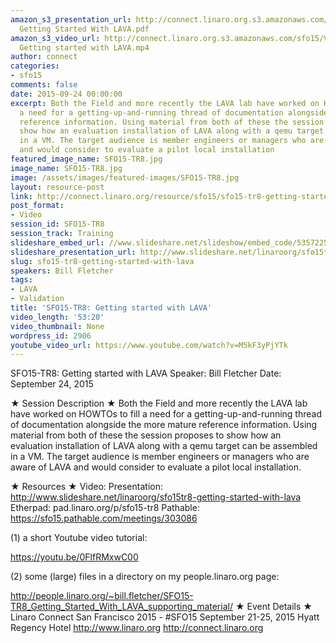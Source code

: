 ```yaml
---
amazon_s3_presentation_url: http://connect.linaro.org.s3.amazonaws.com/sfo15/Presentations/09-24-Thursday/SFO15-TR8-
  Getting Started With LAVA.pdf
amazon_s3_video_url: http://connect.linaro.org.s3.amazonaws.com/sfo15/Videos/09-24-Thursday/SFO15-TR8
  Getting started with LAVA.mp4
author: connect
categories:
- sfo15
comments: false
date: 2015-09-24 00:00:00
excerpt: Both the Field and more recently the LAVA lab have worked on HOWTOs to fill
  a need for a getting-up-and-running thread of documentation alongside the more mature
  reference information. Using material from both of these the session proposes to
  show how an evaluation installation of LAVA along with a qemu target can be assembled
  in a VM. The target audience is member engineers or managers who are aware of LAVA
  and would consider to evaluate a pilot local installation
featured_image_name: SFO15-TR8.jpg
image_name: SFO15-TR8.jpg
image: /assets/images/featured-images/SFO15-TR8.jpg
layout: resource-post
link: http://connect.linaro.org/resource/sfo15/sfo15-tr8-getting-started-with-lava/
post_format:
- Video
session_id: SFO15-TR8
session_track: Training
slideshare_embed_url: //www.slideshare.net/slideshow/embed_code/53572253
slideshare_presentation_url: http://www.slideshare.net/linaroorg/sfo15tr8-getting-started-with-lava
slug: sfo15-tr8-getting-started-with-lava
speakers: Bill Fletcher
tags:
- LAVA
- Validation
title: 'SFO15-TR8: Getting started with LAVA'
video_length: '53:20'
video_thumbnail: None
wordpress_id: 2906
youtube_video_url: https://www.youtube.com/watch?v=M5kF3yPjYTk
---
```


SFO15-TR8: Getting started with LAVA
Speaker:   Bill Fletcher
Date: September 24, 2015

★ Session Description ★
Both the Field and more recently the LAVA lab have worked on HOWTOs to fill a need for a getting-up-and-running thread of documentation alongside the more mature reference information. Using material from both of these the session proposes to show how an evaluation installation of LAVA along with a qemu target can be assembled in a VM. The target audience is member engineers or managers who are aware of LAVA and would consider to evaluate a pilot local installation.

★ Resources ★
Video:
Presentation: http://www.slideshare.net/linaroorg/sfo15tr8-getting-started-with-lava
Etherpad: pad.linaro.org/p/sfo15-tr8
Pathable:  https://sfo15.pathable.com/meetings/303086

(1) a short Youtube video tutorial:

https://youtu.be/0FlfRMxwC00

(2) some (large) files in a directory on my people.linaro.org page:

http://people.linaro.org/~bill.fletcher/SFO15-TR8_Getting_Started_With_LAVA_supporting_material/
★ Event Details ★
Linaro Connect San Francisco 2015 - #SFO15
September 21-25, 2015
Hyatt Regency Hotel
http://www.linaro.org
http://connect.linaro.org
